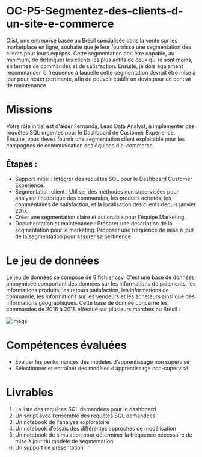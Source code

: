 # OC-P5-Segmentez-des-clients-d-un-site-e-commerce

Olist, une entreprise basée au Brésil spécialisée dans la vente sur les marketplace en ligne, souhaite que je leur fournisse une segmentation des clients pour leurs équipes.
Cette segmentation doit être capable, au minimum, de distinguer les clients les plus actifs de ceux qui le sont moins, en termes de commandes et de satisfaction.
Ensuite, je dois également recommander la fréquence à laquelle cette segmentation devrait être mise à jour pour rester pertinente, afin de pouvoir établir un devis pour un contrat de maintenance.

# Missions

Votre rôle initial est d'aider Fernanda, Lead Data Analyst, à implémenter des requêtes SQL urgentes pour le Dashboard de Customer Experience. Ensuite, vous devez fournir une segmentation client exploitable pour les campagnes de communication des équipes d'e-commerce.

## Étapes :

- Support initial : Intégrer des requêtes SQL pour le Dashboard Customer Experience.
- Segmentation client : Utiliser des méthodes non supervisées pour analyser l'historique des commandes, les produits achetés, les commentaires de satisfaction, et la localisation des clients depuis janvier 2017.
- Créer une segmentation claire et actionable pour l'équipe Marketing.
- Documentation et maintenance : Préparer une description de la segmentation pour le marketing. Proposer une fréquence de mise à jour de la segmentation pour assurer sa pertinence.

# Le jeu de données

Le jeu de données se compose de 9 fichier csv. C'est une base de données anonymisée comportant des données sur les informations de paiements, les informations produits, les retours satisfaction, les informations de commande, les informations sur les vendeurs et les acheteurs ainsi que des informations géographiques. Cette base de donnée concerne les commandes de 2016 à 2018 effectué sur plusieurs marchés au Brésil :

![image](https://github.com/AnaisGll/OC-P5-Segmenter-des-clients-d-un-site-e-commerce/assets/168277083/bbf8740a-15e1-416c-a485-dfada8958120)

# Compétences évaluées

- Évaluer les performances des modèles d’apprentissage non supervisé
- Sélectionner et entraîner des modèles d’apprentissage non-supervisé

# Livrables

1) La liste des requêtes SQL demandées pour le dashboard
2) Un script avec l’ensemble des requêtes SQL demandées
3) Un notebook de l'analyse exploratoire
4) Un notebook d’essais des différentes approches de modélisation
5) Un notebook de simulation pour déterminer la fréquence nécessaire de mise à jour du modèle de segmentation
6) Un support de présentation
